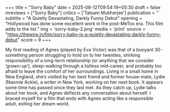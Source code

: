 +++
title = "Sorry Baby"
date = 2025-08-12T09:54:19+05:30
draft = false
mreviews = ["Sorry Baby"]
critics = ['Tatsam Mukherjee']
publication = ''
subtitle = "A Quietly Devastating, Darkly Funny Debut"
opening = "Hollywood has done some excellent work in the post-MeToo era. This film adds to the list."
img = 'sorry-baby-2.png'
media = 'print'
source = "https://thewire.in/film/sorry-baby-is-a-quietly-devastating-darkly-funny-debut"
score = 9
+++

My first reading of Agnes (played by Eva Victor) was that of a buoyant 30-something person struggling to hold on to her twenties, shirking responsibility of a long-term relationship (or anything that we consider ‘grown-up’), sleep-walking through a listless mid-career, and probably too afraid to leave the comfort of her surroundings. Living in a small home in New England, she’s visited by her best friend and former house-mate, Lydie (Naomie Ackie), a writer in New York, working on her next book. It appears some time has passed since they last met. As they catch up, Lydie talks about her book, and Agnes deflects any conversation about herself. I braced myself for a film that ends with Agnes acting like a responsible adult, exiting her dream world.
